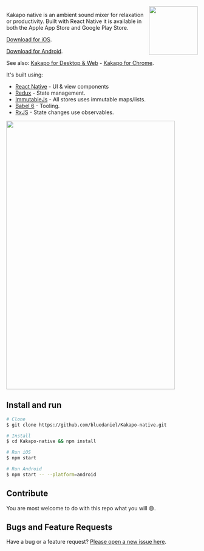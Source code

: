 <img src="https://raw.githubusercontent.com/bluedaniel/Kakapo-assets/master/icons/social/kakapo.png" width="128" height="128" align="right" />

Kakapo native is an ambient sound mixer for relaxation or productivity. Built with React Native it is available in both the Apple App Store and Google Play Store.

[Download for iOS](https://itunes.apple.com/us/app/kakapo/id1046673139).

[Download for Android](https://play.google.com/store/apps/details?id=com.kakaponative).

See also: [Kakapo for Desktop & Web](https://github.com/bluedaniel/Kakapo-app) - [Kakapo for Chrome](https://github.com/bluedaniel/Kakapo-chrome).

It's built using:

- [React Native](https://github.com/facebook/react) - UI & view components
- [Redux](https://github.com/rackt/redux) - State management.
- [ImmutableJs](https://github.com/facebook/immutable-js) - All stores uses immutable maps/lists.
- [Babel 6](https://github.com/babel/babel) - Tooling.
- [RxJS](https://github.com/Reactive-Extensions/RxJS) - State changes use observables.

<img src="https://raw.githubusercontent.com/bluedaniel/Kakapo-assets/master/images/screenshots/iphone.png" width="444" height="708" />

## Install and run

``` bash
# Clone
$ git clone https://github.com/bluedaniel/Kakapo-native.git

# Install
$ cd Kakapo-native && npm install

# Run iOS
$ npm start

# Run Android
$ npm start -- --platform=android
```

## Contribute
You are most welcome to do with this repo what you will :smile:.

## Bugs and Feature Requests

Have a bug or a feature request? [Please open a new issue here](https://github.com/bluedaniel/Kakapo-native/issues/new).
